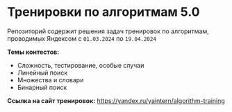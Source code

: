 # Тренировки по алгоритмам 5.0

Репозиторий содержит решения задач тренировок по алгоритмам, проводимых Яндексом с ```01.03.2024``` по ```19.04.2024```

**Темы контестов:**

- Сложность, тестирование, особые случаи
- Линейный поиск
- Множества и словари
- Бинарный поиск

**Ссылка на сайт тренировок:** <https://yandex.ru/yaintern/algorithm-training>
